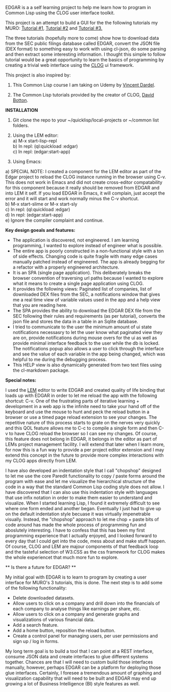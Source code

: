 EDGAR is a a self learning project to help me learn how to program in Common Lisp using the CLOG user interface toolkit.  


This project is an attempt to build a GUI for the the following tutorials my MURO: <a href="https://medium.com/@codingcamel/extracting-fundamental-stock-data-from-edgar-using-our-favorite-language-common-lisp-part-1-a3171d100dd4" target="_blank">Tutorial #1</a>, <a href="https://medium.com/@codingcamel/extracting-fundamental-stock-data-from-edgar-using-our-favorite-language-common-lisp-part-2-f28099de4b71" target="_blank">Tutorial #2</a> and <a href="https://medium.com/@codingcamel/extracting-fundamental-stock-data-from-edgar-using-our-favorite-language-common-lisp-part-3-5ea58d903b97" target="_blank">Tutorial #3.</a>


The three tutorials (hopefully more to come) show how to download data from the SEC public filings database called EDGAR, convert the JSON file (DEX format) to something easy to work with using cl-json, do some parsing and then extract some interesting information.  I thought this simple to follow tutorial would be a great opportunity to learn the basics of programming by creating a trivial web interface using the <a href="https://github.com/rabbibotton/clog" target="_blank">CLOG</a> ui framework.

This project is also inspired by:

1) This Common Lisp course I am taking on Udemy by  <a href="https://www.udemy.com/course/common-lisp-programming/" target="_blank">Vincent Dardel</a>.  

2) The Common Lisp tutorials provided by the creator of CLOG, <a href="https://github.com/rabbibotton/clog/blob/main/LEARN.md" target="_blank">David Botton</a>.  

**INSTALLATION**

1) Git clone the repo to your ~/quicklisp/local-projects or ~/common list folders.  

2) Using the LEM editor:  
a) M-x start-lisp-repl  
b) In repl: (ql:quickload :edgar)  
c) In repl: (edgar:start-app)  

3) Using Emacs:

a) SPECIAL NOTE:  I created a component for the LEM editor as part of the Edgar project to reload the CLOG instance running in the browser using C-v.  This does not work in Emacs and did not create cross-editor compatability for this component because it really should be removed from EDGAR and into LEM it self.  If you load EDGAR in Emacs, it will complain, just accept the error and it will start and work normally minus the C-v shortcut.  
b) M-x start-slime or M-x start-sly   
c) In repl: (ql:quickload :edgar)  
d) In repl: (edgar:start-app)   
e) Ignore the compiler complaint and continue.  

**Key design goeals and features:**

* The application is discovered, not engineered.  I am learning programming, I wanted to explore instead of engineer what is possible.
* The entire app is poorly constructed in a non-functional style with a ton of side effects.  Changing code is quite fragile with many edge cases manually patched instead of engineered.  The app is already begging for a refactor with a properly engineered architecture.
* It is an SPA (single page application).  This deliberately breaks the browser convention of traversing url paths because I wanted to explore what it means to create a single page application using CLOG.
* It provides the following views: Paginated list of companies, list of downloaded DEX files from the SEC, a notifications window that gives me a real time view of variable values used in the app and a help view that you are reading here.
* The SPA provides the ability to download the EDGAR DEX file from the SEC following their rules and requirements (as per tutorial), converts the json file and stores the data in a table in an Sqlite database.  
* I tried to communicate to the user the minimum amount of ui state notifications necessasry to let the user know what paginated view they are on, provide notifications during mouse overs for the ui as well as provide minimal interface feedback to the user while the db is locked.  The notifications popup also allows a user to click through the interface and see the value of each variable in the app being changed, which was helpful to me during the debugging process.
* This HELP view is also dynamically generated from two text files using the cl-markdown package.

**Special notes:** 

I used the <a href="https://github.com/lem-project/lem" target="_blank">LEM</a> editor to write EDGAR and created quality of life binding that loads up with EDGAR in order to let me reload the app with the following shortcut: C-v.  One of the frustrating parts of iterative learning + development in a web app is the infinite need to take your hand off of the keyboard and use the mouse to hunt and peck the reload button in a browser or use a timed page reload extension to see your changes.  The repetitive nature of this process starts to grate on the nerves very quickly and this QOL feature allows me to C-c to compile a single form and then  C-v to have CLOG reload the browser so I can see my changes.  Of course, this feature does not belong in EDGAR, it belongs in the editor as part of LEMs project management facility.  I will extend that later when I learn more, for now this is a fun way to provide a per project editor extension and I may extend this concept in the future to provide more complex interactions with my CLOG apps directly from LEM.

I have also developed an indentation style that I call "chopshop" designed to let me use the core Paredit functionality to copy / paste forms around the program with ease and let me visualize the hierarchical structure of the code in a way that the standard Common Lisp coding style does not allow.  I have discovered that I can also use this indentation style with languages that use infix notation in order to make them easier to understand and visualize.  When I started learning Lisp, I found it extremely difficult to see where one form ended and another began.  Eventually I just had to give up on the default indentation style becuase it was virtually impenetrable visually. Instead, the "chopshop" approach to let me chop + paste bits of code around has made the whole process of programming fun and aboslutely interesting.  I have to confess that this has been my first programming experience that I actually enjoyed, and I looked forward to every day that I could get into the code, mess about and make stuff happen.  Of course, CLOG and LEM are majour components of that feedback loop and the tasteful selection of W3.CSS as the css framework for CLOG makes the whole experiencet that much more fun to explore.

** Is there a future for EDGAR? **  

My initial goal with EDGAR is to learn to program by creating a user interface for MURO's 3 tutorials, this is done.  The next step is to add some of the following functionality:

* Delete downloaded datasets.
* Allow users to click on a company and drill down into the financials of each company to analyse things like earnings per share, etc.  
* Allow users to click on a company and generate graphs and visualizations of various financial data.
* Add a search feature.
* Add a home button, reposition the reload button.
* Create a control panel for managing users, per user permissions and sign up / log in forms.

My long term goal is to build a tool that I can point at a REST interface, consume JSON data and create interfaces to glue different systems together. Chances are that I will need to custom build those interfaces manually, however, perhaps EDGAR can be a platform for deploying those glue interfaces. Certainly, I foresee a tremendous amount of graphing and visualization capability that will need to be built and EDGAR may end up growing a lot of Business Intelligence (BI) style features as well.


 